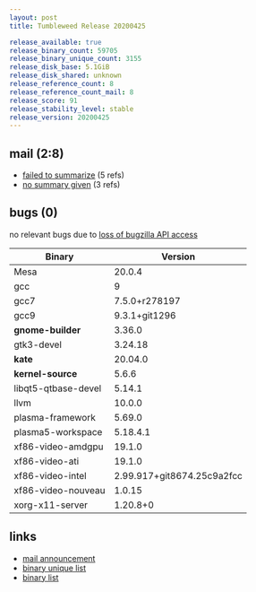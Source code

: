 ```yaml
---
layout: post
title: Tumbleweed Release 20200425

release_available: true
release_binary_count: 59705
release_binary_unique_count: 3155
release_disk_base: 5.1GiB
release_disk_shared: unknown
release_reference_count: 8
release_reference_count_mail: 8
release_score: 91
release_stability_level: stable
release_version: 20200425
---
```


## mail (2:8)

- [failed to summarize](https://lists.opensuse.org/opensuse-factory/2020-04/msg00450.html) (5 refs)
- [no summary given](https://lists.opensuse.org/opensuse-factory/2020-04/msg00409.html) (3 refs)

## bugs (0)

<!--more-->

no relevant bugs due to [loss of bugzilla API access](https://bugzilla.opensuse.org/show_bug.cgi?id=1157722)

Binary | Version
--- | ---
Mesa | 20.0.4
gcc | 9
gcc7 | 7.5.0+r278197
gcc9 | 9.3.1+git1296
**gnome-builder** | 3.36.0
gtk3-devel | 3.24.18
**kate** | 20.04.0
**kernel-source** | 5.6.6
libqt5-qtbase-devel | 5.14.1
llvm | 10.0.0
plasma-framework | 5.69.0
plasma5-workspace | 5.18.4.1
xf86-video-amdgpu | 19.1.0
xf86-video-ati | 19.1.0
xf86-video-intel | 2.99.917+git8674.25c9a2fcc
xf86-video-nouveau | 1.0.15
xorg-x11-server | 1.20.8+0

## links

- [mail announcement](https://lists.opensuse.org/opensuse-factory/2020-04/msg00408.html)
- [binary unique list](http://download.opensuse.org/history/20200425/rpm.unique.list)
- [binary list](http://download.opensuse.org/history/20200425/rpm.list)
